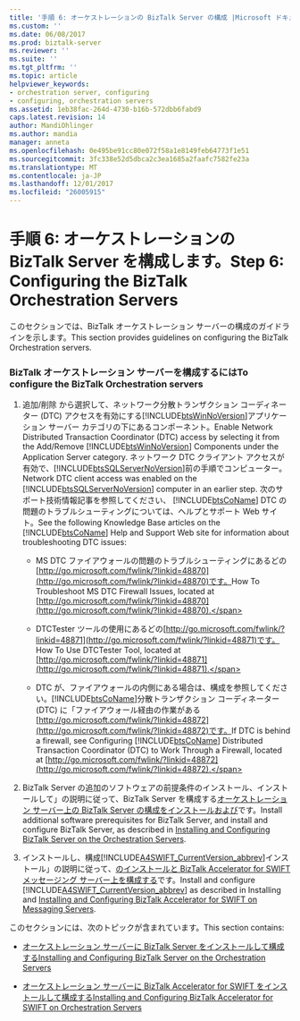 ```yaml
---
title: '手順 6: オーケストレーションの BizTalk Server の構成 |Microsoft ドキュメント'
ms.custom: ''
ms.date: 06/08/2017
ms.prod: biztalk-server
ms.reviewer: ''
ms.suite: ''
ms.tgt_pltfrm: ''
ms.topic: article
helpviewer_keywords:
- orchestration server, configuring
- configuring, orchestration servers
ms.assetid: 1eb38fac-264d-4730-b16b-572dbb6fabd9
caps.latest.revision: 14
author: MandiOhlinger
ms.author: mandia
manager: anneta
ms.openlocfilehash: 0e495be91cc80e072f58a1e8149feb64773f1e51
ms.sourcegitcommit: 3fc338e52d5dbca2c3ea1685a2faafc7582fe23a
ms.translationtype: MT
ms.contentlocale: ja-JP
ms.lasthandoff: 12/01/2017
ms.locfileid: "26005915"
---
```

# <a name="step-6-configuring-the-biztalk-orchestration-servers"></a><span data-ttu-id="92d07-102">手順 6: オーケストレーションの BizTalk Server を構成します。</span><span class="sxs-lookup"><span data-stu-id="92d07-102">Step 6: Configuring the BizTalk Orchestration Servers</span></span>
<span data-ttu-id="92d07-103">このセクションでは、BizTalk オーケストレーション サーバーの構成のガイドラインを示します。</span><span class="sxs-lookup"><span data-stu-id="92d07-103">This section provides guidelines on configuring the BizTalk Orchestration servers.</span></span>  
  
### <a name="to-configure-the-biztalk-orchestration-servers"></a><span data-ttu-id="92d07-104">BizTalk オーケストレーション サーバーを構成するには</span><span class="sxs-lookup"><span data-stu-id="92d07-104">To configure the BizTalk Orchestration servers</span></span>  
  
1.  <span data-ttu-id="92d07-105">追加/削除 から選択して、ネットワーク分散トランザクション コーディネーター (DTC) アクセスを有効にする[!INCLUDE[btsWinNoVersion](../../includes/btswinnoversion-md.md)]アプリケーション サーバー カテゴリの下にあるコンポーネント。</span><span class="sxs-lookup"><span data-stu-id="92d07-105">Enable Network Distributed Transaction Coordinator (DTC) access by selecting it from the Add/Remove [!INCLUDE[btsWinNoVersion](../../includes/btswinnoversion-md.md)] Components under the Application Server category.</span></span> <span data-ttu-id="92d07-106">ネットワーク DTC クライアント アクセスが有効で、[!INCLUDE[btsSQLServerNoVersion](../../includes/btssqlservernoversion-md.md)]前の手順でコンピューター。</span><span class="sxs-lookup"><span data-stu-id="92d07-106">Network DTC client access was enabled on the [!INCLUDE[btsSQLServerNoVersion](../../includes/btssqlservernoversion-md.md)] computer in an earlier step.</span></span> <span data-ttu-id="92d07-107">次のサポート技術情報記事を参照してください、 [!INCLUDE[btsCoName](../../includes/btsconame-md.md)] DTC の問題のトラブルシューティングについては、ヘルプとサポート Web サイト。</span><span class="sxs-lookup"><span data-stu-id="92d07-107">See the following Knowledge Base articles on the [!INCLUDE[btsCoName](../../includes/btsconame-md.md)] Help and Support Web site for information about troubleshooting DTC issues:</span></span>  
  
    -   <span data-ttu-id="92d07-108">MS DTC ファイアウォールの問題のトラブルシューティングにあるどの[http://go.microsoft.com/fwlink/?linkid=48870](http://go.microsoft.com/fwlink/?linkid=48870)です。</span><span class="sxs-lookup"><span data-stu-id="92d07-108">How To Troubleshoot MS DTC Firewall Issues, located at [http://go.microsoft.com/fwlink/?linkid=48870](http://go.microsoft.com/fwlink/?linkid=48870).</span></span>  
  
    -   <span data-ttu-id="92d07-109">DTCTester ツールの使用にあるどの[http://go.microsoft.com/fwlink/?linkid=48871](http://go.microsoft.com/fwlink/?linkid=48871)です。</span><span class="sxs-lookup"><span data-stu-id="92d07-109">How To Use DTCTester Tool, located at [http://go.microsoft.com/fwlink/?linkid=48871](http://go.microsoft.com/fwlink/?linkid=48871).</span></span>  
  
    -   <span data-ttu-id="92d07-110">DTC が、ファイアウォールの内側にある場合は、構成を参照してください。[!INCLUDE[btsCoName](../../includes/btsconame-md.md)]分散トランザクション コーディネーター (DTC) に「ファイアウォール経由の作業がある[http://go.microsoft.com/fwlink/?linkid=48872](http://go.microsoft.com/fwlink/?linkid=48872)です。</span><span class="sxs-lookup"><span data-stu-id="92d07-110">If DTC is behind a firewall, see Configuring [!INCLUDE[btsCoName](../../includes/btsconame-md.md)] Distributed Transaction Coordinator (DTC) to Work Through a Firewall, located at [http://go.microsoft.com/fwlink/?linkid=48872](http://go.microsoft.com/fwlink/?linkid=48872).</span></span>  
  
2.  <span data-ttu-id="92d07-111">BizTalk Server の追加のソフトウェアの前提条件のインストール、インストールして」の説明に従って、BizTalk Server を構成する[オーケストレーション サーバー上の BizTalk Server の構成をインストールおよび](../../adapters-and-accelerators/accelerator-swift/installing-and-configuring-biztalk-server-on-the-orchestration-servers.md)です。</span><span class="sxs-lookup"><span data-stu-id="92d07-111">Install additional software prerequisites for BizTalk Server, and install and configure BizTalk Server, as described in [Installing and Configuring BizTalk Server on the Orchestration Servers](../../adapters-and-accelerators/accelerator-swift/installing-and-configuring-biztalk-server-on-the-orchestration-servers.md).</span></span>  
  
3.  <span data-ttu-id="92d07-112">インストールし、構成[!INCLUDE[A4SWIFT_CurrentVersion_abbrev](../../includes/a4swift-currentversion-abbrev-md.md)]インストール」の説明に従って、[のインストールと BizTalk Accelerator for SWIFT メッセージング サーバー上を構成する](../../adapters-and-accelerators/accelerator-swift/installing-and-configuring-biztalk-accelerator-for-swift-on-messaging-servers.md)です。</span><span class="sxs-lookup"><span data-stu-id="92d07-112">Install and configure [!INCLUDE[A4SWIFT_CurrentVersion_abbrev](../../includes/a4swift-currentversion-abbrev-md.md)] as described in Installing and [Installing and Configuring BizTalk Accelerator for SWIFT on Messaging Servers](../../adapters-and-accelerators/accelerator-swift/installing-and-configuring-biztalk-accelerator-for-swift-on-messaging-servers.md).</span></span>  
  
 <span data-ttu-id="92d07-113">このセクションには、次のトピックが含まれています。</span><span class="sxs-lookup"><span data-stu-id="92d07-113">This section contains:</span></span>  
  
-   [<span data-ttu-id="92d07-114">オーケストレーション サーバーに BizTalk Server をインストールして構成する</span><span class="sxs-lookup"><span data-stu-id="92d07-114">Installing and Configuring BizTalk Server on the Orchestration Servers</span></span>](../../adapters-and-accelerators/accelerator-swift/installing-and-configuring-biztalk-server-on-the-orchestration-servers.md)  
  
-   [<span data-ttu-id="92d07-115">オーケストレーション サーバーに BizTalk Accelerator for SWIFT をインストールして構成する</span><span class="sxs-lookup"><span data-stu-id="92d07-115">Installing and Configuring BizTalk Accelerator for SWIFT on Orchestration Servers</span></span>](../../adapters-and-accelerators/accelerator-swift/install-and-configure-biztalk-accelerator-for-swift-on-orchestration-servers.md)